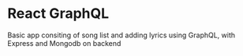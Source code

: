 # React GraphQL  
Basic app consiting of song list and adding lyrics using GraphQL, with Express and Mongodb on backend
